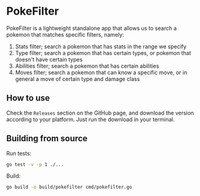 # PokeFilter

PokeFilter is a lightweight standalone app that allows us to search a pokemon that matches specific filters, namely:
1. Stats filter; search a pokemon that has stats in the range we specify
2. Type filter; search a pokemon that has certain types, or pokemon that doesn't have certain types
2. Abilities filter; search a pokemon that has certain abilities
3. Moves filter; search a pokemon that can know a specific move, or in general a move of certain type and damage class

## How to use

Check the `Releases` section on the GitHub page, and download the version according to your platform. Just run the download in your terminal.

## Building from source

Run tests: 

```bash
go test -v -p 1 ./...
```

Build:

```bash
go build -o build/pokefilter cmd/pokefilter.go
```

